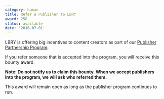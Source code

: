 ```yaml
---
category: human
title: Refer a Publisher to LBRY
award: 250
status: available
date: '2016-07-01'
---
```


LBRY is offering big incentives to content creators as part of our [Publisher Partnership Program](https://lbry.io/publish).

If you refer someone that is accepted into the program, you will receive this bounty award.

**Note: Do not notify us to claim this bounty. When we accept publishers into the program, we will ask who referred them.**

This award will remain open as long as the publisher program continues to run.